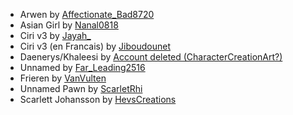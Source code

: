 - Arwen by [Affectionate_Bad8720](https://www.reddit.com/r/fashiondogma/comments/1bfquvi/arwen_undomiel/)
- Asian Girl by [Nanal0818](https://www.reddit.com/r/fashiondogma/comments/1bgyw62/asian_girl/)
- Ciri v3 by [Jayah_](https://www.reddit.com/r/fashiondogma/comments/1bhxsrd/ciri_the_witcher_3_sliders/)
- Ciri v3 (en Francais) by [Jiboudounet](https://www.reddit.com/r/fashiondogma/comments/1bhxsrd/ciri_the_witcher_3_sliders/kvl0yes/)
- Daenerys/Khaleesi by [Account deleted (CharacterCreationArt?)](https://www.reddit.com/r/fashiondogma/comments/1bavyle/daenerys_targaryen/)
- Unnamed by [Far_Leading2516](https://www.reddit.com/r/fashiondogma/comments/1bl5r97/excited_to_finally_begin_my_journey/)
- Frieren by [VanVulten](https://www.reddit.com/r/fashiondogma/comments/1bhzyw6/frieren_attempt/)
- Unnamed Pawn by [ScarletRhi](https://www.reddit.com/r/fashiondogma/comments/1bhqji3/my_arisen_and_pawn_are_ready/)
- Scarlett Johansson by [HevsCreations](https://www.reddit.com/r/fashiondogma/comments/1bj6g34/scarlett_johansson/)
